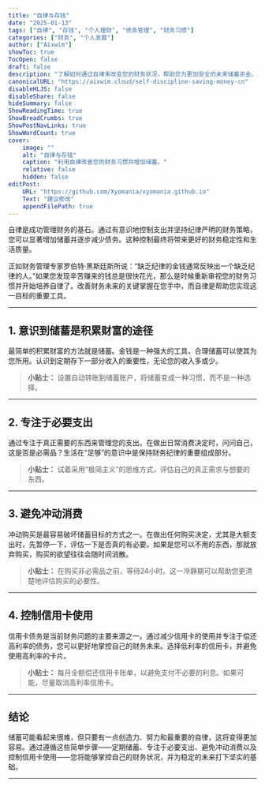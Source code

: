```yaml
---
title: "自律与存钱"
date: "2025-01-13"
tags: ["自律", "存钱", "个人理财", "债务管理", "财务习惯"]
categories: ["财务", "个人发展"]
author: ["Aixwim"]
showToc: true
TocOpen: false
draft: false
description: "了解如何通过自律来改变您的财务状况，帮助您为更加安全的未来储蓄资金。"
canonicalURL: "https://aixwim.cloud/self-discipline-saving-money-cn"
disableHLJS: false
disableShare: false
hideSummary: false
ShowReadingTime: true
ShowBreadCrumbs: true
ShowPostNavLinks: true
ShowWordCount: true
cover:
    image: ""
    alt: "自律与存钱"
    caption: "利用自律改善您的财务习惯并增加储蓄。"
    relative: false
    hidden: false
editPost:
    URL: "https://github.com/Xyomania/xyomania.github.io"
    Text: "建议修改"
    appendFilePath: true
---
```


自律是成功管理财务的基石。通过有意识地控制支出并坚持纪律严明的财务策略，您可以显著增加储蓄并逐步减少债务。这种控制最终将带来更好的财务稳定性和生活质量。

正如财务管理专家罗伯特·黑斯廷斯所说：“缺乏纪律的金钱通常反映出一个缺乏纪律的人。”如果您发现辛苦赚来的钱总是很快花光，那么是时候重新审视您的财务习惯并开始培养自律了。改善财务未来的关键掌握在您手中，而自律是帮助您实现这一目标的重要工具。

---

## 1. **意识到储蓄是积累财富的途径**

最简单的积累财富的方法就是储蓄。金钱是一种强大的工具，合理储蓄可以使其为您所用。认识到定期存下一部分收入的重要性，无论您的收入多或少。

> **小贴士：** 设置自动转账到储蓄账户，将储蓄变成一种习惯，而不是一种选择。

---

## 2. **专注于必要支出**

通过专注于真正需要的东西来管理您的支出。在做出日常消费决定时，问问自己，这是否是必需品？生活在“足够”的意识中是保持财务纪律的重要组成部分。

> **小贴士：** 试着采用“极简主义”的思维方式，评估自己的真正需求与想要的东西。

---

## 3. **避免冲动消费**

冲动购买是最容易破坏储蓄目标的方式之一。在做出任何购买决定，尤其是大额支出时，先暂停一下，评估一下是否真的有必要。如果是您可以不用的东西，那就放弃购买，购买的欲望往往会随时间消散。

> **小贴士：** 在购买非必需品之前，等待24小时。这一冷静期可以帮助您更清楚地评估购买的必要性。

---

## 4. **控制信用卡使用**

信用卡债务是当前财务问题的主要来源之一。通过减少信用卡的使用并专注于偿还高利率的债务，您可以更好地掌控自己的财务未来。选择低利率的信用卡，并避免使用高利率的卡片。

> **小贴士：** 每月全额偿还信用卡账单，以避免支付不必要的利息。如果可能，尽量取消高利率信用卡。

---

## 结论

储蓄可能看起来很难，但只要有一点创造力、努力和最重要的自律，这将变得更加容易。通过遵循这些简单步骤——定期储蓄、专注于必要支出、避免冲动消费以及控制信用卡使用——您将能够掌控自己的财务状况，并为稳定的未来打下坚实的基础。

---
